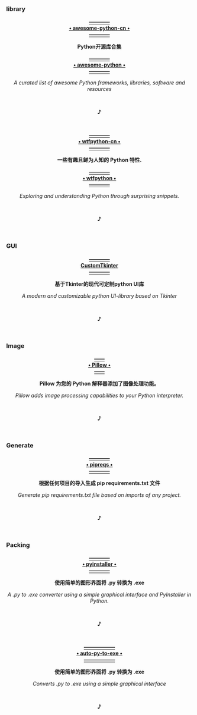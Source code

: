 ### library
  
  <p align="center"><a href="https://github.com/jobbole/awesome-python-cn">
                                                       <b>————<br>• awesome-python-cn •<br>————</b>
  </a></p>
  <p align="center">                                           <b>Python开源库合集</b></p>
  <p align="center"><a href="https://github.com/vinta/awesome-python">
                                                         <b>————<br>• awesome-python •<br>————</b>
  </a></p>
  <p align="center">                 <i>A curated list of awesome Python frameworks, libraries, software and resources</i></p>
  <br><p align="center"><b>♪</b></p><br>

  <p align="center"><a href="https://github.com/leisurelicht/wtfpython-cn">
                                                         <b>————<br>• wtfpython-cn •<br>————</b>
  </a></p>
  <p align="center">                                           <b>一些有趣且鲜为人知的 Python 特性.</b></p>
  <p align="center"><a href="https://github.com/satwikkansal/wtfpython">
                                                         <b>————<br>• wtfpython •<br>————</b>
  </a></p>
  <p align="center">                 <i>Exploring and understanding Python through surprising snippets.</i></p>
  <br><p align="center"><b>♪</b></p><br>

### GUI
  <p align="center"><a href="https://github.com/TomSchimansky/CustomTkinter">
                                                         <b>————<br>CustomTkinter<br>————</b>
  </a></p>
  <p align="center">                               <b>基于Tkinter的现代可定制python UI库</b></p>
  <p align="center">                    <i>A modern and customizable python UI-library based on Tkinter</i></p>
  <br><p align="center"><b>♪</b></p><br>


### Image
  <p align="center"><a href="https://github.com/python-pillow/Pillow">
                                                         <b>——<br>• Pillow •<br>——</b>
  </a></p>
  <p align="center">                               <b>Pillow 为您的 Python 解释器添加了图像处理功能。</b></p>
  <p align="center">        <i>Pillow adds image processing capabilities to your Python interpreter.</i></p>
  <br><p align="center"><b>♪</b></p><br>

### Generate
  <p align="center"><a href="https://github.com/brentvollebregt/auto-py-to-exe](https://github.com/bndr/pipreqs">
                                                         <b>————<br>• pipreqs •<br>————</b>
  </a></p>
  <p align="center">                               <b>根据任何项目的导入生成 pip requirements.txt 文件</b></p>
  <p align="center">              <i>Generate pip requirements.txt file based on imports of any project.</i></p>
  <br><p align="center"><b>♪</b></p><br>

### Packing
  <p align="center"><a href="https://github.com/brentvollebregt/auto-py-to-exe">
                                                         <b>————<br>• pyinstaller •<br>————</b>
  </a></p>
  <p align="center">                               <b>使用简单的图形界面将 .py 转换为 .exe</b></p>
  <p align="center">          <i>A .py to .exe converter using a simple graphical interface and PyInstaller in Python.</i></p>
  <br><p align="center"><b>♪</b></p><br>
  
  <p align="center"><a href="https://github.com/brentvollebregt/auto-py-to-exe">
                                                         <b>——————<br>• auto-py-to-exe •<br>——————</b>
  </a></p>
  <p align="center">                               <b>使用简单的图形界面将 .py 转换为 .exe</b></p>
  <p align="center">                         <i>Converts .py to .exe using a simple graphical interface</i></p>
  <br><p align="center"><b>♪</b></p><br>

